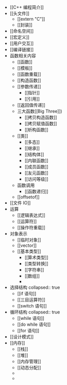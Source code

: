 - [[C++ 编程简介]]
- [[头文件]]
	- [[extern "C"]]
	- [[封装]]
- [[命名空间]]
- [[宏定义]]
- [[用户交互]]
- [[编译链接]]
- 函数相关内容
	- [[函数]]
	- [[模板]]
	- [[函数重载]]
	- [[构造函数]]
	- [[参数传递]]
		- [[指针]]
		- [[引用]]
	- [[返回值传递]]
	- 三大函数[[Big Three]])
		- [[拷贝构造函数]]
		- [[拷贝赋值函数]]
		- [[析构函数]]
	- [[类]]
		- [[多态]]
		- [[继承]]
		- [[结构体]]
		- [[内联函数]]
		- [[成员函数]]
		- [[友元函数]]
		- [[访问等级]]
	- 函数调用
		- [[函数递归]]
	- [[offsetof]]
- [[文件 IO]]
- 运算
	- [[逻辑表达式]]
	- [[运算符]]
	- [[操作符重载]]
- 对象表示
	- [[临时对象]]
	- [[vector]]
	- [[基本类型]]
		- [[算术类型]]
		- [[类型转换]]
		- [[字符串]]
		- [[数组]]
		-
- 选择结构
  collapsed:: true
	- [[if 语句]]
	- [[三目运算符]]
	- [[switch 语句]]
- 循环结构
  collapsed:: true
	- [[while 语句]]
	- [[do while 语句]]
	- [[for 语句]]
- [[设计模式]]
- [[内存]]
	- [[栈]]
	- [[堆]]
	- [[内存管理]]
	- [[动态分配]]
	-
	-